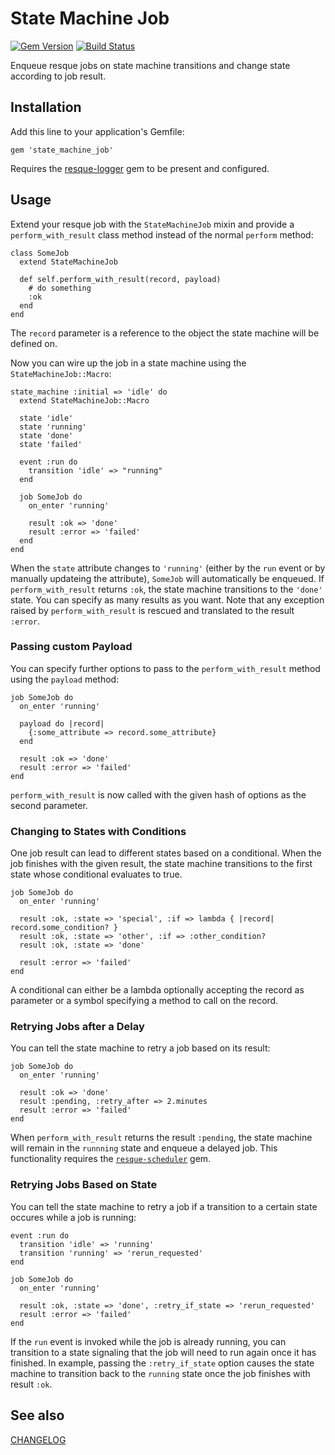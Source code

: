 # State Machine Job

[![Gem Version](https://badge.fury.io/rb/state_machine_job.svg)](http://badge.fury.io/rb/state_machine_job)
[![Build Status](https://travis-ci.org/codevise/state_machine_job.svg?branch=master)](https://travis-ci.org/codevise/state_machine_job)

Enqueue resque jobs on state machine transitions and change state
according to job result.

## Installation

Add this line to your application's Gemfile:

    gem 'state_machine_job'

Requires the [resque-logger](https://github.com/salizzar/resque-logger)
gem to be present and configured.

## Usage

Extend your resque job with the `StateMachineJob` mixin and provide a
`perform_with_result` class method instead of the normal `perform`
method:

    class SomeJob
      extend StateMachineJob

      def self.perform_with_result(record, payload)
        # do something
        :ok
      end
    end

The `record` parameter is a reference to the object the state machine
will be defined on.

Now you can wire up the job in a state machine using the
`StateMachineJob::Macro`:

    state_machine :initial => 'idle' do
      extend StateMachineJob::Macro

      state 'idle'
      state 'running'
      state 'done'
      state 'failed'

      event :run do
        transition 'idle' => "running"
      end

      job SomeJob do
        on_enter 'running'

        result :ok => 'done'
        result :error => 'failed'
      end
    end

When the `state` attribute changes to `'running'` (either by the `run`
event or by manually updateing the attribute), `SomeJob` will
automatically be enqueued. If `perform_with_result` returns `:ok`, the
state machine transitions to the `'done'` state. You can specify as
many results as you want. Note that any exception raised by
`perform_with_result` is rescued and translated to the result
`:error`.

### Passing custom Payload

You can specify further options to pass to the `perform_with_result`
method using the `payload` method:

    job SomeJob do
      on_enter 'running'

      payload do |record|
        {:some_attribute => record.some_attribute}
      end

      result :ok => 'done'
      result :error => 'failed'
    end

`perform_with_result` is now called with the given hash of options as
the second parameter.

### Changing to States with Conditions

One job result can lead to different states based on a conditional.
When the job finishes with the given result, the state machine
transitions to the first state whose conditional evaluates to true.

    job SomeJob do
      on_enter 'running'

      result :ok, :state => 'special', :if => lambda { |record| record.some_condition? }
      result :ok, :state => 'other', :if => :other_condition?
      result :ok, :state => 'done'

      result :error => 'failed'
    end

A conditional can either be a lambda optionally accepting the
record as parameter or a symbol specifying a method to call on the
record.

### Retrying Jobs after a Delay

You can tell the state machine to retry a job based on its result:

    job SomeJob do
      on_enter 'running'

      result :ok => 'done'
      result :pending, :retry_after => 2.minutes
      result :error => 'failed'
    end

When `perform_with_result` returns the result `:pending`, the state
machine will remain in the `runnning` state and enqueue a delayed
job. This functionality requires the [`resque-scheduler`](https://github.com/resque/resque-scheduler)
gem.

### Retrying Jobs Based on State

You can tell the state machine to retry a job if a transition to a
certain state occures while a job is running:

    event :run do
      transition 'idle' => 'running'
      transition 'running' => 'rerun_requested'
    end

    job SomeJob do
      on_enter 'running'

      result :ok, :state => 'done', :retry_if_state => 'rerun_requested'
      result :error => 'failed'
    end

If the `run` event is invoked while the job is already running, you
can transition to a state signaling that the job will need to run
again once it has finished.  In example, passing the `:retry_if_state`
option causes the state machine to transition back to the `running`
state once the job finishes with result `:ok`.

## See also

[CHANGELOG](https://github.com/codevise/state_machine_job/blob/master/CHANGELOG.md)
